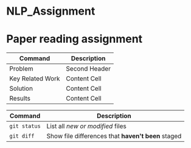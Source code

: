 # NLP_Assignment


# Paper reading assignment

| Command | Description |
| --- | --- |
| Problem  | Second Header |
| Key Related Work  | Content Cell  |
| Solution  | Content Cell  |
| Results  | Content Cell  |

| Command | Description |
| --- | --- |
| `git status` | List all *new or modified* files |
| `git diff` | Show file differences that **haven't been** staged |

